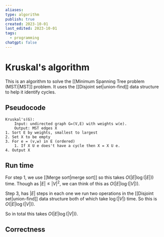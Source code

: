 ```yaml
---
aliases: 
type: algorithm
publish: true
created: 2023-10-01
last_edited: 2023-10-01
tags:
  - programming
chatgpt: false
---
```

# Kruskal's algorithm

This is an algorithm to solve the [[Minimum Spanning Tree problem (MST)|MST]] problem. It uses the [[Disjoint set|union-find]] data structure to help it identify cycles.

## Pseudocode

```pseudocode
Kruskal's(G):
	Input: undirected graph G=(V,E) with weights w(e).
	Output: MST edges X
1. Sort E by weights, smallest to largest
2. Set X to be empty
3. For e = (v,w) in E (ordered)
	1. If X U e does't have a cycle then X = X U e.
4. Output X
```

## Run time

For step 1, we use [[Merge sort|merge sort]] so this takes $O(\vert E \vert \log(\vert E \vert))$ time. Though as $\vert E \vert \leq \vert V \vert^2$, we can think of this as $O(\vert E \vert \log(\vert V \vert))$.

Step 3, has $\vert E \vert$ steps in each one we run two operations in the [[Disjoint set|union-find]] data structure both of which take $\log(\vert V \vert)$ time. So this is $O(\vert E \vert \log(\vert V \vert))$.

So in total this takes $O(\vert E \vert \log(\vert V \vert))$.

## Correctness

